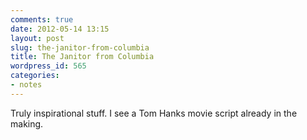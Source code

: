 ```yaml
---
comments: true
date: 2012-05-14 13:15
layout: post
slug: the-janitor-from-columbia
title: The Janitor from Columbia
wordpress_id: 565
categories:
- notes
---
```


Truly inspirational stuff. I see a Tom Hanks movie script already in the making.
